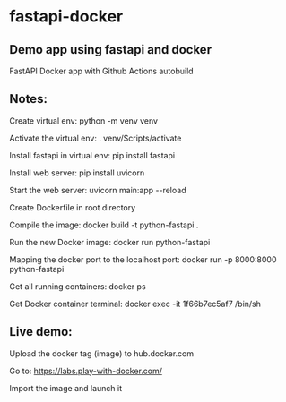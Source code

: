 # fastapi-docker
## Demo app using fastapi and docker

FastAPI Docker app with Github Actions autobuild

## Notes:
Create virtual env: python -m venv venv

Activate the virtual env: . venv/Scripts/activate

Install fastapi in virtual env: pip install fastapi

Install web server: pip install uvicorn

Start the web server: uvicorn main:app --reload

Create Dockerfile in root directory

Compile the image: docker build -t python-fastapi .

Run the new Docker image: docker run python-fastapi

Mapping the docker port to the localhost port: docker run -p 8000:8000 python-fastapi

Get all running containers: docker ps

Get Docker container terminal: docker exec -it 1f66b7ec5af7 /bin/sh

## Live demo:
Upload the docker tag (image) to hub.docker.com

Go to: https://labs.play-with-docker.com/

Import the image and launch it 
